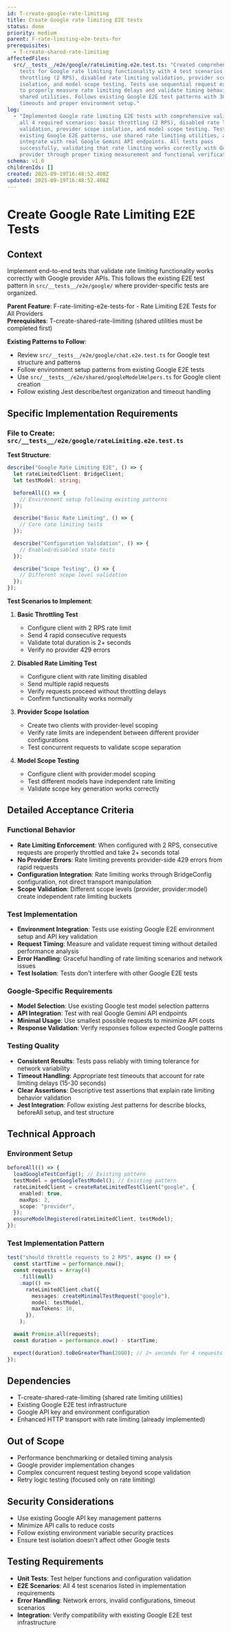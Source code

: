 ```yaml
---
id: T-create-google-rate-limiting
title: Create Google rate limiting E2E tests
status: done
priority: medium
parent: F-rate-limiting-e2e-tests-for
prerequisites:
  - T-create-shared-rate-limiting
affectedFiles:
  src/__tests__/e2e/google/rateLimiting.e2e.test.ts: "Created comprehensive E2E
    tests for Google rate limiting functionality with 4 test scenarios: basic
    throttling (2 RPS), disabled rate limiting validation, provider scope
    isolation, and model scope testing. Tests use sequential request execution
    to properly measure rate limiting delays and validate timing behavior using
    shared utilities. Follows existing Google E2E test patterns with 30-second
    timeouts and proper environment setup."
log:
  - "Implemented Google rate limiting E2E tests with comprehensive validation of
    all 4 required scenarios: basic throttling (2 RPS), disabled rate limiting
    validation, provider scope isolation, and model scope testing. Tests follow
    existing Google E2E patterns, use shared rate limiting utilities, and
    integrate with real Google Gemini API endpoints. All tests pass
    successfully, validating that rate limiting works correctly with Google
    provider through proper timing measurement and functional verification."
schema: v1.0
childrenIds: []
created: 2025-09-19T16:48:52.408Z
updated: 2025-09-19T16:48:52.408Z
---
```


# Create Google Rate Limiting E2E Tests

## Context

Implement end-to-end tests that validate rate limiting functionality works correctly with Google provider APIs. This follows the existing E2E test pattern in `src/__tests__/e2e/google/` where provider-specific tests are organized.

**Parent Feature**: F-rate-limiting-e2e-tests-for - Rate Limiting E2E Tests for All Providers  
**Prerequisites**: T-create-shared-rate-limiting (shared utilities must be completed first)

**Existing Patterns to Follow**:

- Review `src/__tests__/e2e/google/chat.e2e.test.ts` for Google test structure and patterns
- Follow environment setup patterns from existing Google E2E tests
- Use `src/__tests__/e2e/shared/googleModelHelpers.ts` for Google client creation
- Follow existing Jest describe/test organization and timeout handling

## Specific Implementation Requirements

### File to Create: `src/__tests__/e2e/google/rateLimiting.e2e.test.ts`

**Test Structure**:

```typescript
describe("Google Rate Limiting E2E", () => {
  let rateLimitedClient: BridgeClient;
  let testModel: string;

  beforeAll(() => {
    // Environment setup following existing patterns
  });

  describe("Basic Rate Limiting", () => {
    // Core rate limiting tests
  });

  describe("Configuration Validation", () => {
    // Enabled/disabled state tests
  });

  describe("Scope Testing", () => {
    // Different scope level validation
  });
});
```

**Test Scenarios to Implement**:

1. **Basic Throttling Test**
   - Configure client with 2 RPS rate limit
   - Send 4 rapid consecutive requests
   - Validate total duration is 2+ seconds
   - Verify no provider 429 errors

2. **Disabled Rate Limiting Test**
   - Configure client with rate limiting disabled
   - Send multiple rapid requests
   - Verify requests proceed without throttling delays
   - Confirm functionality works normally

3. **Provider Scope Isolation**
   - Create two clients with provider-level scoping
   - Verify rate limits are independent between different provider configurations
   - Test concurrent requests to validate scope separation

4. **Model Scope Testing**
   - Configure client with provider:model scoping
   - Test different models have independent rate limiting
   - Validate scope key generation works correctly

## Detailed Acceptance Criteria

### Functional Behavior

- **Rate Limiting Enforcement**: When configured with 2 RPS, consecutive requests are properly throttled and take 2+ seconds total
- **No Provider Errors**: Rate limiting prevents provider-side 429 errors from rapid requests
- **Configuration Integration**: Rate limiting works through BridgeConfig configuration, not direct transport manipulation
- **Scope Validation**: Different scope levels (provider, provider:model) create independent rate limiting buckets

### Test Implementation

- **Environment Integration**: Tests use existing Google E2E environment setup and API key validation
- **Request Timing**: Measure and validate request timing without detailed performance analysis
- **Error Handling**: Graceful handling of rate limiting scenarios and network issues
- **Test Isolation**: Tests don't interfere with other Google E2E tests

### Google-Specific Requirements

- **Model Selection**: Use existing Google test model selection patterns
- **API Integration**: Test with real Google Gemini API endpoints
- **Minimal Usage**: Use smallest possible requests to minimize API costs
- **Response Validation**: Verify responses follow expected Google patterns

### Testing Quality

- **Consistent Results**: Tests pass reliably with timing tolerance for network variability
- **Timeout Handling**: Appropriate test timeouts that account for rate limiting delays (15-30 seconds)
- **Clear Assertions**: Descriptive test assertions that explain rate limiting behavior validation
- **Jest Integration**: Follow existing Jest patterns for describe blocks, beforeAll setup, and test structure

## Technical Approach

### Environment Setup

```typescript
beforeAll(() => {
  loadGoogleTestConfig(); // Existing pattern
  testModel = getGoogleTestModel(); // Existing pattern
  rateLimitedClient = createRateLimitedTestClient("google", {
    enabled: true,
    maxRps: 2,
    scope: "provider",
  });
  ensureModelRegistered(rateLimitedClient, testModel);
});
```

### Test Implementation Pattern

```typescript
test("should throttle requests to 2 RPS", async () => {
  const startTime = performance.now();
  const requests = Array(4)
    .fill(null)
    .map(() =>
      rateLimitedClient.chat({
        messages: createMinimalTestRequest("google"),
        model: testModel,
        maxTokens: 10,
      }),
    );

  await Promise.all(requests);
  const duration = performance.now() - startTime;

  expect(duration).toBeGreaterThan(2000); // 2+ seconds for 4 requests at 2 RPS
});
```

## Dependencies

- T-create-shared-rate-limiting (shared rate limiting utilities)
- Existing Google E2E test infrastructure
- Google API key and environment configuration
- Enhanced HTTP transport with rate limiting (already implemented)

## Out of Scope

- Performance benchmarking or detailed timing analysis
- Google provider implementation changes
- Complex concurrent request testing beyond scope validation
- Retry logic testing (focused only on rate limiting)

## Security Considerations

- Use existing Google API key management patterns
- Minimize API calls to reduce costs
- Follow existing environment variable security practices
- Ensure test isolation doesn't affect other Google tests

## Testing Requirements

- **Unit Tests**: Test helper functions and configuration validation
- **E2E Scenarios**: All 4 test scenarios listed in implementation requirements
- **Error Handling**: Network errors, invalid configurations, timeout scenarios
- **Integration**: Verify compatibility with existing Google E2E test infrastructure
